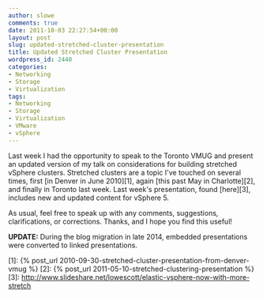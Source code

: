 ```yaml
---
author: slowe
comments: true
date: 2011-10-03 22:27:54+00:00
layout: post
slug: updated-stretched-cluster-presentation
title: Updated Stretched Cluster Presentation
wordpress_id: 2440
categories:
- Networking
- Storage
- Virtualization
tags:
- Networking
- Storage
- Virtualization
- VMware
- vSphere
---
```


Last week I had the opportunity to speak to the Toronto VMUG and present an updated version of my talk on considerations for building stretched vSphere clusters. Stretched clusters are a topic I've touched on several times, first [in Denver in June 2010][1], again [this past May in Charlotte][2], and finally in Toronto last week. Last week's presentation, found [here][3], includes new and updated content for vSphere 5.

As usual, feel free to speak up with any comments, suggestions, clarifications, or corrections. Thanks, and I hope you find this useful!

**UPDATE:** During the blog migration in late 2014, embedded presentations were converted to linked presentations.

[1]: {% post_url 2010-09-30-stretched-cluster-presentation-from-denver-vmug %}
[2]: {% post_url 2011-05-10-stretched-clustering-presentation %}
[3]: http://www.slideshare.net/lowescott/elastic-vsphere-now-with-more-stretch
